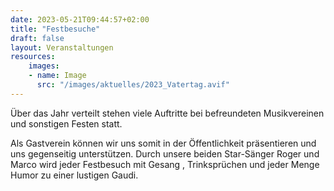 ```yaml
---
date: 2023-05-21T09:44:57+02:00
title: "Festbesuche"
draft: false
layout: Veranstaltungen
resources:
    images:
    - name: Image
      src: "/images/aktuelles/2023_Vatertag.avif"
---
```



Über das Jahr verteilt stehen viele Auftritte bei befreundeten Musikvereinen und sonstigen Festen statt.  


Als Gastverein können wir uns somit in der Öffentlichkeit präsentieren und uns gegenseitig unterstützen. 
Durch unsere beiden Star-Sänger Roger und Marco wird jeder Festbesuch mit Gesang , Trinksprüchen und jeder Menge Humor zu einer lustigen Gaudi.

